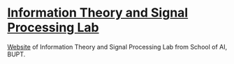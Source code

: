 # [Information Theory and Signal Processing Lab](https://github.com/2018210744/starter-hugo-research-group)

[Website](https://wondrous-dusk-013c57.netlify.app/) of Information Theory and Signal Processing Lab from School of AI, BUPT. 

